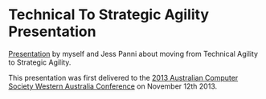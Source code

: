 Technical To Strategic Agility Presentation
===========================================

[Presentation](https://github.com/robdmoore/ACSTechnicalToStrategicAgilityPresentation/raw/master/Presentation.pptx) by myself and Jess Panni about moving from Technical Agility to Strategic Agility.

This presentation was first delivered to the [2013 Australian Computer Society Western Australia Conference](http://www.acs.org.au/branches/western-australia/events/past-event-presentations/event-details?eveID=20274765132648) on November 12th 2013.

